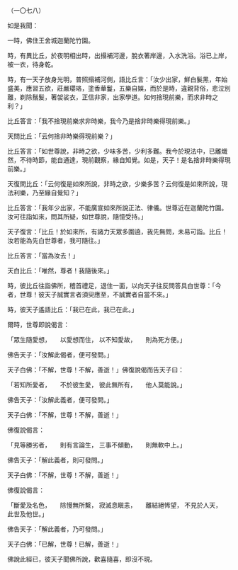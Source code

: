（一〇七八）

如是我聞：

一時，佛住王舍城迦蘭陀竹園。

時，有異比丘，於夜明相出時，出搨補河邊，脫衣著岸邊，入水洗浴。浴已上岸，被一衣，待身乾。

時，有一天子放身光明，普照搨補河側，語比丘言：「汝少出家，鮮白髮黑，年始盛美，應習五欲，莊嚴瓔珞，塗香華鬘，五樂自娛，而於是時，違親背俗，悲泣別離，剃除鬚髮，著袈裟衣，正信非家，出家學道。如何捨現前樂，而求非時之利？」

比丘答言：「我不捨現前樂求非時樂，我今乃是捨非時樂得現前樂。」

天問比丘：「云何捨非時樂得現前樂？」

比丘答言：「如世尊說，非時之欲，少味多苦，少利多難。我今於現法中，已離熾然，不待時節，能自通達，現前觀察，緣自知覺。如是，天子！是名捨非時樂得現前樂。」

天復問比丘：「云何復是如來所說，非時之欲，少樂多苦？云何復是如來所說，現法利樂，乃至緣自覺知？」

比丘答言：「我年少出家，不能廣宣如來所說正法、律儀。世尊近在迦蘭陀竹園。汝可往詣如來，問其所疑，如世尊說，隨憶受持。」

天子復言：「比丘！於如來所，有諸力天眾多圍遶，我先無問，未易可詣。比丘！汝若能為先白世尊者，我可隨往。」

比丘答言：「當為汝去！」

天白比丘：「唯然，尊者！我隨後來。」

時，彼比丘往詣佛所，稽首禮足，退住一面，以向天子往反問答具白世尊：「今者，世尊！彼天子誠實言者須臾應至，不誠實者自當不來。」

時，彼天子遙語比丘：「我已在此，我已在此。」

爾時，世尊即說偈言：

「眾生隨愛想，　　以愛想而住，
以不知愛故，　　則為死方便。」

佛告天子：「汝解此偈者，便可發問。」

天子白佛：「不解，世尊！不解，善逝！」佛復說偈而告天子曰：

「若知所愛者，　　不於彼生愛，
彼此無所有，　　他人莫能說。」

佛告天子：「汝解此義者，便可發問。」

天子白佛：「不解，世尊！不解，善逝！」

佛復說偈言：

「見等勝劣者，　　則有言論生，
三事不傾動，　　則無軟中上。」

佛告天子：「解此義者，則可發問。」

天子白佛：「不解，世尊！不解，善逝！」

佛復說偈言：

「斷愛及名色，　　除慢無所繫，
寂滅息瞋恚，　　離結絕悕望，
不見於人天，　　此世及他世。」

佛告天子：「解此義者，乃可發問。」

天子白佛：「已解，世尊！已解，善逝！」

佛說此經已，彼天子聞佛所說，歡喜隨喜，即沒不現。




